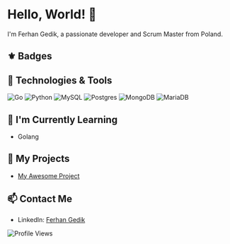 # Hello, World! 👋

I'm Ferhan Gedik, a passionate developer and Scrum Master from Poland.

## ⚜️ Badges
<!--START_SECTION:badges-->
<!--END_SECTION:badges-->

## 🔧 Technologies & Tools

![Go](https://img.shields.io/badge/go-%2300ADD8.svg?style=for-the-badge&logo=go&logoColor=white)
![Python](https://img.shields.io/badge/python-3670A0?style=for-the-badge&logo=python&logoColor=ffdd54)
![MySQL](https://img.shields.io/badge/mysql-%2300f.svg?style=for-the-badge&logo=mysql&logoColor=white)
![Postgres](https://img.shields.io/badge/postgres-%23316192.svg?style=for-the-badge&logo=postgresql&logoColor=white)
![MongoDB](https://img.shields.io/badge/MongoDB-%234ea94b.svg?style=for-the-badge&logo=mongodb&logoColor=white)
![MariaDB](https://img.shields.io/badge/MariaDB-003545?style=for-the-badge&logo=mariadb&logoColor=white)


## 🌱 I'm Currently Learning

- Golang

## 🚀 My Projects

- [My Awesome Project](https://github.com/john-doe/my-awesome-project)

## 📫 Contact Me

- LinkedIn: [Ferhan Gedik](https://www.linkedin.com/in/ferhangedik/)

![Profile Views](https://komarev.com/ghpvc/?username=ferhangedik&color=blue)


<!--
**ferhangedik/ferhangedik** is a ✨ _special_ ✨ repository because its `README.md` (this file) appears on your GitHub profile.

Here are some ideas to get you started:

- 🔭 I’m currently working on ...
- 🌱 I’m currently learning ...
- 👯 I’m looking to collaborate on ...
- 🤔 I’m looking for help with ...
- 💬 Ask me about ...
- 📫 How to reach me: ...
- 😄 Pronouns: ...
- ⚡ Fun fact: ...
-->
